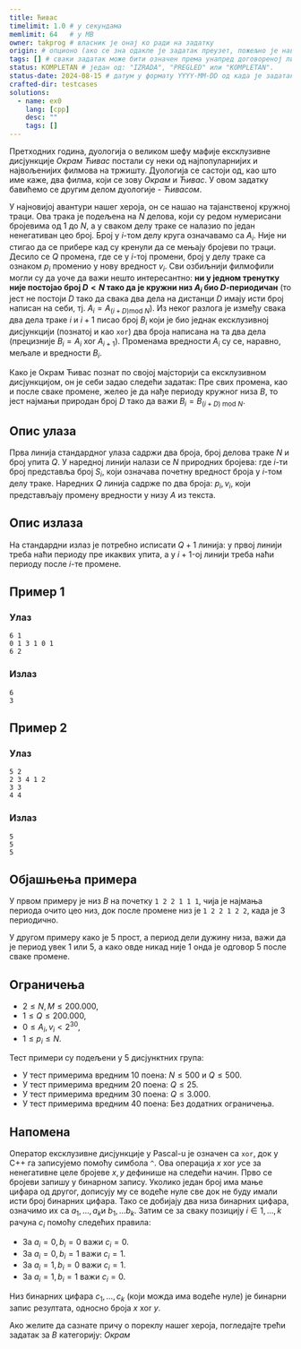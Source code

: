 ```yaml
---
title: Ћивас
timelimit: 1.0 # у секундама
memlimit: 64   # y MB
owner: takprog # власник је онај ко ради на задатку
origin: # опционо (ако се зна одакле је задатак преузет, пожељно је навести извор)
tags: [] # сваки задатак може бити означен према унапред договореној листи ознака
status: KOMPLETAN # један од: "IZRADA", "PREGLED" или "KOMPLETAN".
status-date: 2024-08-15 # датум у формату YYYY-MM-DD од када је задатак у наведеном статусу
crafted-dir: testcases
solutions:
  - name: ex0
    lang: [cpp]
    desc: ""
    tags: []
---
```


Претходних година, дуологија о великом шефу мафије ексклузивне дисјункције *Окрам Ћивас* постали су неки од најпопуларнијих и највољенијих филмова на тржишту. Дуологија се састоји од, као што име каже, два филма, који се зову *Окрам* и *Ћивас*. У овом задатку бавићемо се другим делом дуологије - *Ћивасом*.

У најновијој авантури нашег хероја, он се нашао на тајанственој кружној траци. Ова трака је подељена на $N$ делова, који су редом нумерисани бројевима од $1$ до $N$, а у сваком делу траке се налазио по један ненегативан цео број. Број у $i$-том делу круга означавамо са $A_i$. Није ни стигао да се прибере кад су кренули да се мењају бројеви по траци. Десило се $Q$ промена, где се у $i$-тој промени, број у делу траке са ознаком $p_i$ променио у нову вредност $v_i$. Сви озбиљнији филмофили могли су да уоче да важи нешто интересантно: **ни у једном тренутку није постојао број $D<N$ тако да је кружни низ $A_i$ био $D$-периодичан** (то јест не постоји $D$ тако да свака два дела на дистанци $D$ имају исти број написан на себи, тј. $A_i=A_{(i+D) \text{mod }N}$). Из неког разлога је између свака два дела траке $i$ и $i+1$ писао број $B_i$ који је био једнак ексклузивној дисјункцији (познатој и као `xor`)  два броја написана на та два дела (прецизније $B_i=A_i\text{ xor }A_{i+1}$). Променама вредности $A_i$ су се, наравно, мељале и вредности $B_i$.

Како је Окрам Ћивас познат по својој мајсторији са ексклузивном дисјункцијом, он је себи задао следећи задатак: Пре свих промена, као и после сваке промене, желео је да нађе периоду кружног низа $B$, то јест најмањи природан број $D$ тако да важи $B_i=B_{(i+D)\text{ mod }N}$.

## Опис улаза
Прва линија стандардног улаза садржи два броја, број делова траке $N$ и број упита $Q$. У наредној линији налази се $N$ природних бројева: где $i$-ти број представља број $S_i$, који означава почетну вредност броја у $i$-том делу траке. Наредних $Q$ линија садрже по два броја: $p_i,v_i$, који представљају промену вредности у низу $A$ из текста.

## Опис излаза
На стандардни излаз је потребно исписати $Q+1$ линија: у првој линији треба наћи периоду пре икаквих упита, а у $i+1$-ој линији треба наћи периоду после $i$-те промене.

## Пример 1

### Улаз

```
6 1
0 1 3 1 0 1
6 2
```

### Излаз

```
6
3
```
## Пример 2

### Улаз

```
5 2
2 3 4 1 2
3 3
4 4
```

### Излаз

```
5
5
5
```

## Објашњења примера
У првом примеру је низ $B$ на почетку `1 2 2 1 1 1`, чија је најмања периода очито цео низ, док после промене низ је `1 2 2 1 2 2`, када је $3$ периодично.

У другом примеру како је $5$ прост, а период дели дужину низа, важи да је период увек $1$ или $5$, а како овде никад није $1$ онда је одговор $5$ после сваке промене.
## Ограничења
-   $2 \leq N,M \leq 200.000$,
-   $1\leq Q\leq 200.000$,
-   $0\leq A_i,v_i<2^{30}$,
-   $1\leq p_i\leq N$.

Тест примери су подељени у 5 дисјунктних група:

-   У тест примерима вредним $10$ поена: $N\leq500$ и $Q\leq 500$.
-   У тест примерима вредним $20$ поена: $Q\leq25$.
-   У тест примерима вредним $30$ поена: $Q\leq3.000$.
-   У тест примерима вредним $40$ поена: Без додатних ограничења.
## Напомена

Оператор ексклузивне дисјункције у Pascal-u је означен са  `xor`, док у C++ га записујемо помоћу симбола  `^`. Ова операција $x\ \text{xor} \ y​$ се за ненегативне целе бројеве $x,y​$ дефинише на следећи начин. Прво се бројеви запишу у бинарном запису. Уколико један број има мање цифара од другог, дописују му се водеће нуле све док не буду имали исти број бинарних цифара. Тако се добијају два низа бинарних цифара, означимо их са $a_1, \ldots, a_k​$ и $b_1, \ldots b_k​$. Затим се за сваку позицију $i \in {1, \ldots, k }​$ рачуна $c_i​$ помоћу следећих правила:

-   За $a_{i} = 0, b_{i} = 0$ важи $c_{i} = 0$.
-   За $a_{i} = 0, b_{i} = 1$ важи $c_{i} = 1$.
-   За $a_{i} = 1, b_{i} = 0$ важи $c_{i} = 1$.
-   За $a_{i} = 1, b_{i} = 1$ важи $c_{i} = 0$.

Низ бинарних цифара $c_1, \ldots, c_k$ (који можда има водеће нуле) је бинарни запис резултата, односно броја $x \ \text{xor} \ y$.

Ако желите да сазнате причу о пореклу нашег хероја, погледајте трећи задатак за $B$ категорију: *Окрам*
